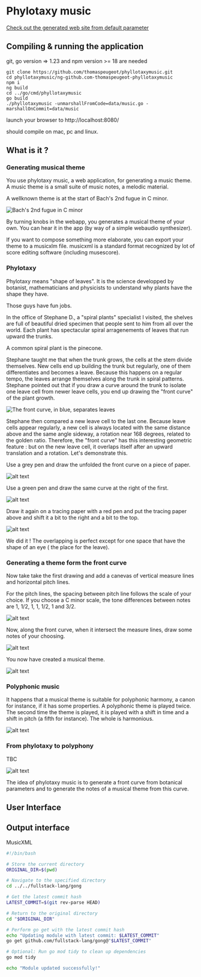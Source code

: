 # Phylotaxy music

[Check out the generated web site from default parameter](https://thomaspeugeot.github.io/phyllotaxymusic)

## Compiling & running the application

git, go version => 1.23 and npm version >= 18 are needed

```
git clone https://github.com/thomaspeugeot/phyllotaxymusic.git
cd phyllotaxymusic/ng-github.com-thomaspeugeot-phyllotaxymusic
npm i
ng build
cd ../go/cmd/phyllotaxymusic
go build
./phyllotaxymusic -unmarshallFromCode=data/music.go -marshallOnCommit=data/music
```

launch your browser to http://localhost:8080/

should compile on mac, pc and linux.

## What is it ?

### Generating musical theme

You use phylotaxy music, a web application, for 
generating a music
theme. A music theme is a small suite 
of music notes, a melodic material.

 A wellknown theme is at the start of Bach's 2nd 
 fugue in C minor.

 ![Bach's 2nd fugue in C minor](images/image-1.png)

By turning 
knobs in the webapp, you generates 
a musical theme of your own. 
You can hear it in the app 
(by way of a simple 
webaudio synthesizer).

If you want to compose something 
more elaborate, you can export
your theme
to a musicxlm file. 
musicxml is a standard 
format recognized by
lot of score editing 
software (including musescore).

### Phylotaxy

Phylotaxy means "shape of leaves". 
It is the 
science developped by botanist, 
mathematicians and physicists 
to understand why plants
have the shape they have.

Those guys have fun jobs.

In the office of Stephane D.,
a "spiral plants" specialist I 
visited, the shelves are full of 
beautiful 
dried specimen that people 
sent to him
from all over the world. 
Each plant has spectacular
spiral arragenements of leaves
that run upward the trunks.

A common spiral plant is the pinecone.

Stephane taught me that when 
the trunk grows, 
the cells
at the stem divide themselves. New cells
 end up building
the trunk but regularly, 
one of them differentiates and
becomes a leave. 
Because this happens on a regular tempo, 
the leaves arrange themselves along 
the trunk
in spiral patterns. 
Stephane pointed out that if you draw
a curve around the trunk to isolate 
one leave cell from
newer leave cells, you end up drawing 
the "front curve"
of the plant growth.

![The front curve, in blue, separates leaves](images/image-2.png)

Stephane then compared a new leave cell 
to the last one.
Because leave cells appear regularly, 
a new cell is 
always located with the same distance
 above and the
same angle sideway, 
a rotation near 168 degrees, 
related to the golden ratio. 
Therefore, the "front curve" has 
this interesting geometric feature : 
but on the new leave cell,
it overlaps itself
after an upward translation 
and a rotation. Let's demonstrate this.

Use a grey pen and draw the unfolded the front curve on a piece 
of paper.

![alt text](images/image-9.png)

Use a green pen and draw the same curve at the right of the first.

![alt text](images/image-8.png)

Draw it again
on a tracing paper with a red pen and put the tracing 
paper above and
shift it a bit to the right and 
a bit to the top.

![alt text](images/image-10.png)

We did it ! The overlapping 
is perfect 
except for one space that have
the shape of an eye (
the place for the leave).

### Generating a theme form the front curve 

Now take take the first drawing and add a canevas
of vertical measure lines and horizontal pitch lines.

For the pitch lines, the spacing between pitch line
follows the scale of your choice. If you
choose a C minor scale, the tone differences between
notes are 1, 1/2, 1, 1, 1/2, 1 and 3/2.

![alt text](images/image-3.png)

Now, along the front curve, when it intersect the 
measure lines, 
draw some notes of your choosing.

![alt text](images/image-4.png)

You now have created a musical theme.

![alt text](images/image-5.png)

### Polyphonic music

It happens that a musical theme is 
suitable for polyphonic harmony,
a canon for instance, if it has 
some properties. 
A polyphonic theme is played twice.
The second time the theme is played,
it is played with a 
shift in time and a shift in pitch 
(a fifth for instance). 
The whole is harmonious.

![alt text](images/image-7.png)

### From phylotaxy to polyphony

TBC

![alt text](images/image-11.png)

The idea of phylotaxy music is to 
generate a front curve from botanical 
parameters and to generate 
the notes of a musical theme from
this curve.

## User Interface

## Output interface

MusicXML



```bash
#!/bin/bash

# Store the current directory
ORIGINAL_DIR=$(pwd)

# Navigate to the specified directory
cd ../../fullstack-lang/gong

# Get the latest commit hash
LATEST_COMMIT=$(git rev-parse HEAD)

# Return to the original directory
cd "$ORIGINAL_DIR"

# Perform go get with the latest commit hash
echo "Updating module with latest commit: $LATEST_COMMIT"
go get github.com/fullstack-lang/gong@"$LATEST_COMMIT"

# Optional: Run go mod tidy to clean up dependencies
go mod tidy

echo "Module updated successfully!"
```